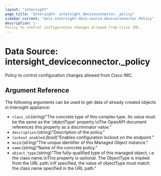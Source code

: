 ```yaml
---
layout: "intersight"
page_title: "Intersight: intersight_deviceconnector._policy"
sidebar_current: "docs-intersight-data-source-deviceconnector.Policy"
description: |-
Policy to control configuration changes allowed from Cisco IMC.
---
```


# Data Source: intersight_deviceconnector._policy
Policy to control configuration changes allowed from Cisco IMC.
## Argument Reference
The following arguments can be used to get data of already created objects in Intersight appliance:
* `class_id`:(string)"The concrete type of this complex type. Its value must be the same as the 'objectType' property.\nThe OpenAPI document references this property as a discriminator value."
* `description`:(string)"Description of the policy."
* `lockout_enabled`:(bool)"Enables configuration lockout on the endpoint."
* `moid`:(string)"The unique identifier of this Managed Object instance."
* `name`:(string)"Name of the concrete policy."
* `object_type`:(string)"The fully-qualified type of this managed object, i.e. the class name.\nThis property is optional. The ObjectType is implied from the URL path.\nIf specified, the value of objectType must match the class name specified in the URL path."
